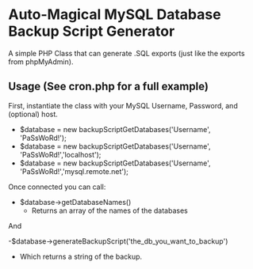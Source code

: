 Auto-Magical MySQL Database Backup Script Generator
==================

A simple PHP Class that can generate .SQL exports (just like the exports from phpMyAdmin).

## Usage (See cron.php for a full example)
First, instantiate the class with your MySQL Username, Password, and (optional) host.

 - $database = new backupScriptGetDatabases('Username', 'PaSsWoRd!');
 - $database = new backupScriptGetDatabases('Username', 'PaSsWoRd!','localhost');
 - $database = new backupScriptGetDatabases('Username', 'PaSsWoRd!','mysql.remote.net');

Once connected you can call:

- $database->getDatabaseNames()
  - Returns an array of the names of the databases

And

-$database->generateBackupScript('the_db_you_want_to_backup')
  - Which returns a string of the backup.
